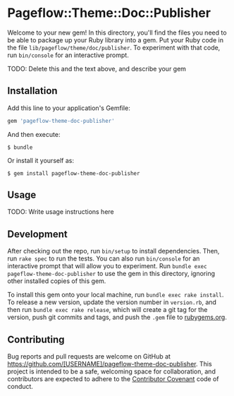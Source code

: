 # Pageflow::Theme::Doc::Publisher

Welcome to your new gem! In this directory, you'll find the files you need to be able to package up your Ruby library into a gem. Put your Ruby code in the file `lib/pageflow/theme/doc/publisher`. To experiment with that code, run `bin/console` for an interactive prompt.

TODO: Delete this and the text above, and describe your gem

## Installation

Add this line to your application's Gemfile:

```ruby
gem 'pageflow-theme-doc-publisher'
```

And then execute:

    $ bundle

Or install it yourself as:

    $ gem install pageflow-theme-doc-publisher

## Usage

TODO: Write usage instructions here

## Development

After checking out the repo, run `bin/setup` to install dependencies. Then, run `rake spec` to run the tests. You can also run `bin/console` for an interactive prompt that will allow you to experiment. Run `bundle exec pageflow-theme-doc-publisher` to use the gem in this directory, ignoring other installed copies of this gem.

To install this gem onto your local machine, run `bundle exec rake install`. To release a new version, update the version number in `version.rb`, and then run `bundle exec rake release`, which will create a git tag for the version, push git commits and tags, and push the `.gem` file to [rubygems.org](https://rubygems.org).

## Contributing

Bug reports and pull requests are welcome on GitHub at https://github.com/[USERNAME]/pageflow-theme-doc-publisher. This project is intended to be a safe, welcoming space for collaboration, and contributors are expected to adhere to the [Contributor Covenant](contributor-covenant.org) code of conduct.

